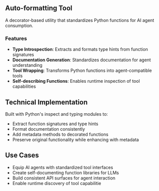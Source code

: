 ## Auto-formatting Tool

A decorator-based utility that standardizes Python functions for AI agent consumption.

### Features

- **Type Introspection**: Extracts and formats type hints from function signatures
- **Documentation Generation**: Standardizes documentation for agent understanding
- **Tool Wrapping**: Transforms Python functions into agent-compatible tools
- **Self-describing Functions**: Enables runtime inspection of tool capabilities

## Technical Implementation

Built with Python's inspect and typing modules to:

- Extract function signatures and type hints
- Format documentation consistently
- Add metadata methods to decorated functions
- Preserve original functionality while enhancing with metadata

## Use Cases

- Equip AI agents with standardized tool interfaces
- Create self-documenting function libraries for LLMs
- Build consistent API surfaces for agent interaction
- Enable runtime discovery of tool capabilitie
